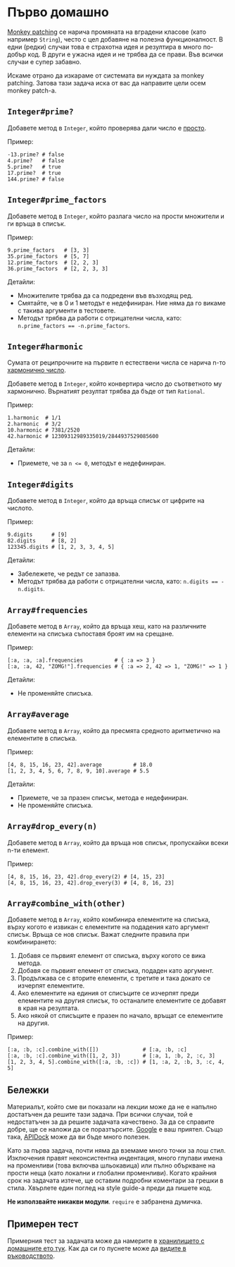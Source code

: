 # Първо домашно

[Monkey patching](http://en.wikipedia.org/wiki/Monkey_patch) се нарича промяната
на вградени класове (като например `String`), често с цел добавяне на полезна
функционалност. В едни (редки) случаи това е страхотна идея и резултира в много по-добър
код. В други е ужасна идея и не трябва да се прави. Във всички случаи е супер забавно.

Искаме отрано да изкараме от системата ви нуждата за monkey patching.
Затова тази задача иска от вас да направите цели осем monkey patch-а.

## `Integer#prime?`

Добавете метод в `Integer`, който проверява дали число е [просто](https://en.wikipedia.org/wiki/Prime_number).

Пример:

```
-13.prime? # false
4.prime?   # false
5.prime?   # true
17.prime?  # true
144.prime? # false
```

## `Integer#prime_factors`

Добавете метод в `Integer`, който разлага число на прости множители и ги връща в
списък.

Пример:

```
9.prime_factors   # [3, 3]
35.prime_factors  # [5, 7]
12.prime_factors  # [2, 2, 3]
36.prime_factors  # [2, 2, 3, 3]
```

Детайли:

* Множителите трябва да са подредени във възходящ ред.
* Смятайте, че в 0 и 1 методът е недефиниран. Ние няма да го викаме с такива аргументи в тестовете.
* Методът трябва да работи с отрицателни числа, като: `n.prime_factors == -n.prime_factors`.

## `Integer#harmonic`

Сумата от реципрочните на първите n естествени числа се нарича n-то [хармонично число](http://en.wikipedia.org/wiki/Harmonic_number).

Добавете метод в `Integer`, който конвертира число до съответното му хармонично.
Върнатият резултат трябва да бъде от тип `Rational`.

Пример:

```
1.harmonic  # 1/1
2.harmonic  # 3/2
10.harmonic # 7381/2520
42.harmonic # 12309312989335019/2844937529085600
```

Детайли:

* Приемете, че за `n <= 0`, методът е недефиниран.

## `Integer#digits`

Добавете метод в `Integer`, който да връща списък от цифрите на числото.

Пример:

```
9.digits      # [9]
82.digits     # [8, 2]
123345.digits # [1, 2, 3, 3, 4, 5]
```

Детайли:

* Забележете, че редът се запазва.
* Методът трябва да работи с отрицателни числа, като: `n.digits == -n.digits`.

## `Array#frequencies`

Добавете метод в `Array`, който да връща хеш, като на различните елементи на
списъка съпоставя броят им на срещане.

Пример:

```
[:a, :a, :a].frequencies          # { :a => 3 }
[:a, :a, 42, "ZOMG!"].frequencies # { :a => 2, 42 => 1, "ZOMG!" => 1 }
```

Детайли:

* Не променяйте списъка.

## `Array#average`

Добавете метод в `Array`, който да пресмята средното аритметично на елементите в
списъка.

Пример:

```
[4, 8, 15, 16, 23, 42].average          # 18.0
[1, 2, 3, 4, 5, 6, 7, 8, 9, 10].average # 5.5
```

Детайли:

* Приемете, че за празен списък, метода е недефиниран.
* Не променяйте списъка.

## `Array#drop_every(n)`

Добавете метод в `Array`, който да връща нов списък, пропускайки всеки n-ти елемент.

Пример:

```
[4, 8, 15, 16, 23, 42].drop_every(2) # [4, 15, 23]
[4, 8, 15, 16, 23, 42].drop_every(3) # [4, 8, 16, 23]
```

## `Array#combine_with(other)`

Добавете метод в `Array`, който комбинира елементите на списъка, върху когото е
извикан с елементите на подадения като аргумент списък. Връща се нов списък.
Важат следните правила при комбинирането:

1. Добавя се първият елемент от списъка, върху когото се вика метода.
2. Добавя се първият елемент от списъка, подаден като аргумент.
3. Продължава се с вторите елементи, с третите и така докато се изчерпят елементите.
4. Ако елементите на единия от списъците се изчерпят преди елементите на другия
списък, то останалите елементите се добавят в края на резултата.
5. Ако някой от списъците е празен по начало, връщат се елементите на другия.

Пример:

```
[:a, :b, :c].combine_with([])              # [:a, :b, :c]
[:a, :b, :c].combine_with([1, 2, 3])       # [:a, 1, :b, 2, :c, 3]
[1, 2, 3, 4, 5].combine_with([:a, :b, :c]) # [1, :a, 2, :b, 3, :c, 4, 5]
```

## Бележки

Материалът, който сме ви показали на лекции може да не е напълно достатъчен да решите тази задача. При всички случаи, той е недостатъчен за да решите задачата качествено. За да се справите добре, ще се наложи да се поразтърсите. [Google](http://google.com/) е ваш приятел. Също така, [APIDock](http://apidock.com/) може да ви бъде много полезен.

Като за първа задача, почти няма да вземаме много точки за лош стил. Изключения правят неконсистентна индентация, много глупави имена на променливи (това включва шльокавица) или пълно объркване на прости неща (като локални и глобални променливи). Когато крайния срок на задачата изтече, ще оставим подробни коментари за грешки в стила. Хвърлете един поглед на style guide-а преди да пишете код.

**Не използвайте никакви модули**. `require` е забранена думичка.

## Примерен тест

Примерния тест за задачата може да намерите в [хранилището с домашните ето тук](https://github.com/fmi/ruby-homework/blob/master/01/sample_spec.rb). Как да си го пуснете може да [видите в ръководството](/tasks/guide).
